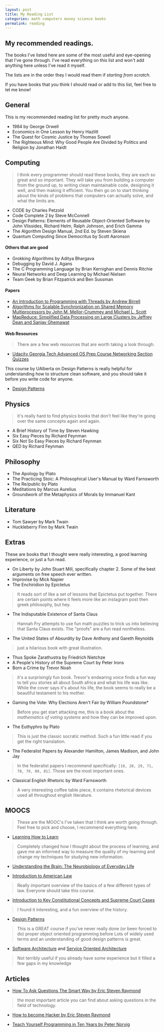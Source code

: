 ```yaml
---
layout: post
title: My Reading List
categories: math computers money science books
permalink: reading
---
```



## My recommended readings.
The books I've listed here are some of the most useful and eye-opening that I've gone through. I've read everything on this list and won't add anything here unless I've read it myself.

The lists are in the order they I would read them if *starting from scratch*.

If you have books that you think I should read or add to this list, feel free to let me know!

##  General

This is my recommended reading list for pretty much anyone.

- 1984 by George Orwell
- Economics in One Lesson by Henry Hazlitt
- The Quest for Cosmic Justice by Thomas Sowell
- The Righteous Mind: Why Good People Are Divided by Politics and Religion by Jonathan Haidt


## Computing
> I think every programmer should read these books, they are each so great and so important.
> They will take you from building a computer from the ground up,
> to writing clean maintainable code, designing it well, and then making it efficient.
> You then go on to start thinking about the kinds of problems that computers can actually solve, and what the limits are.

- CODE by Charles Petzold
- Code Complete 2 by Steve McConnell
- Design Patterns: Elements of Reusable Object-Oriented Software by John Vlissides, Richard Helm, Ralph Johnson, and Erich Gamma
- The Algorithm Design Manual, 2nd Ed. by Steven Skiena
- Quantum Computing Since Democritus by Scott Aaronson



#### Others that are good
- Grokking Algorithms by Aditya Bhargava
- Debugging by David J. Agans
- The C Programming Language by Brian Kernighan and Dennis Ritchie
- Neural Networks and Deep Learning by Michael Nielsen
- Team Geek by Brian Fitzpatrick and Ben Sussman

#### Papers
- [An Introduction to Programming with Threads by Andrew Birrell](https://s3.amazonaws.com/content.udacity-data.com/courses/ud923/references/ud923-birrell-paper.pdf)
- [Algorithms for Scalable Synchronization on Shared Memory Multiprocessors by John M. Mellor-Crummey and Michael L. Scott](https://www.cs.rice.edu/~johnmc/papers/tocs91.pdf)
- [MapReduce: Simplified Data Processing on Large Clusters by Jeffrey Dean and Sanjay Ghemawat](https://static.googleusercontent.com/media/research.google.com/en//archive/mapreduce-osdi04.pdf)

#### Web Resources

> There are a few web resources that are worth taking a look through.

- [Udacity Georgia Tech Advanced OS Prep Course Networking Section Quizzes](https://classroom.udacity.com/courses/ud098/lessons/661559564/concepts/6859487040923)

This course by UAlberta on Design Patterns is really helpful for
    understanding how to structure clean software, and you should take it before you write code for anyone.
- [Design Patterns](https://www.coursera.org/learn/design-patterns)


## Physics
> it's really hard to find physics books that don't feel like they're going over the same concepts again and again.

- A Brief History of Time by Steven Hawking
- Six Easy Pieces by Richard Feynman
- Six Not So Easy Pieces by Richard Feynman
- QED by Richard Feynman


## Philosophy
- The Apology by Plato
- The Practicing Stoic: A Philosophical User's Manual by Ward Farnsworth
- The Re/public by Plato
- Meditations by Marcus Aurelius
- Groundwork of the Metaphysics of Morals by Immanuel Kant


## Literature
- Tom Sawyer by Mark Twain
- Huckleberry Finn by Mark Twain

## Extras
These are books that I thought were really interesting, a good learning experience, or just a fun read.

- On Liberty by John Stuart Mill, specifically chapter 2. Some of the best arguments on free speech ever written.
- Improvise by Mick Napier
- The Enchiridion by Epictetus
> It reads sort of like a set of lessons that Epictetus put together. There are certain points where it feels more like an instagram post then greek philosophy, but hey.
- The Indisputable Existence of Santa Claus
> Hannah Fry attempts to use fun math puzzles to trick us into believing that Santa Claus exists. The "proofs" are a fun read nontheless.
- The United States of Absurdity by Dave Anthony and Gareth Reynolds
> just a hilarious book with great illustration.
- Thus Spoke Zarathustra by Friedrich Nietchze
- A People's History of the Supreme Court by Peter Irons
- Born a Crime by Trevor Noah
> it's a surprisingly fun book. Trevor's endearing voice finds a fun way to tell you stories all about South africa and what his life was like. While the cover says it's about his life, the book seems to really be a beautiful testament to his mother.
- Gaming the Vote: Why Elections Aren't Fair by William Poundstone*
> Before you get start attacking me, this is a book about the *mathematics of voting systems* and how they can be improved upon.
- The Euthyphro by Plato
> This is just the classic socratic method. Such a fun little read if you get the right translation.
- The Federalist Papers by Alexander Hamilton, James Madison, and John Jay
> In the federalist papers I recommend specifically: `[10, 28, 29, 71, 78, 79, 80, 81]`. Those are the most important ones.
- Classical English Rhetoric by Ward Farnsworth
> A very interesting coffee table piece, it contains rhetorical devices used all throughout english literature.


## MOOCS

> These are the MOOC's I've taken that I think are worth going through.
> Feel free to pick and choose, I recommend everything here.


- [Learning How to Learn](https://www.coursera.org/learn/learning-how-to-learn)
> Completely changed how I thought about the process of learning, and gave me an informed way to measure the quality of my learning and change my techniques for studying new information.
- [Understanding the Brain: The Neurobiology of Everyday Life](https://www.coursera.org/learn/neurobiology)

- [Introduction to American Law](https://www.coursera.org/learn/american-law)
> Really important overview of the basics of a few different types of law. Everyone should take this course.

- [Introduction to Key Constitutional Concepts and Supreme Court Cases](https://www.coursera.org/learn/constitution)
> I found it interesting, and a fun overview of the history.

- [Design Patterns](https://www.coursera.org/learn/design-patterns)
> This is a GREAT course if you've never really done (or been forced to do) proper object oriented programming before
> Lots of widely used terms and an understanding of good design patterns is great.

- [Software Architecture](https://www.coursera.org/learn/design-patterns) and [Service Oriented Architecture](https://www.coursera.org/learn/service-oriented-architecture)
> Not terribly useful if you already have some experience but it filled a few gaps in my knowledge




## Articles

- [How To Ask Questions The Smart Way by Eric Steven Raymond](http://www.catb.org/~esr/faqs/smart-questions.html)
> the most important article you can find about asking questions in the field of technology.

- [How to become Hacker by Eric Steven Raymond](http://www.catb.org/~esr/faqs/hacker-howto.html)

- [Teach Yourself Programming in Ten Years by Peter Norvig](http://norvig.com/21-days.html)
